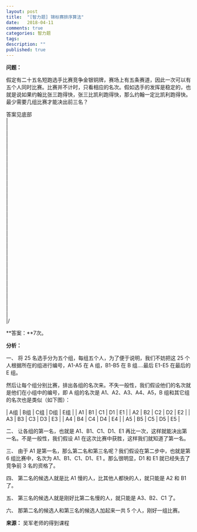 ```yaml
---
layout: post
title:  "[智力题] 锦标赛排序算法"
date:   2018-04-11
comments: true
categories: 智力题
tags: 
description: ""
published: true
---
```


**问题：**

假定有二十五名短跑选手比赛竞争金银铜牌，赛场上有五条赛道，因此一次可以有五个人同时比赛。比赛并不计时，只看相应的名次。假如选手的发挥是稳定的，也就是说如果约翰比张三跑得快，张三比凯利跑得快，那么约翰一定比凯利跑得快。最少需要几组比赛才能决出前三名？

答案见底部 <br />
| <br />
| <br />
| <br />
| <br />
| <br />
| <br />
| <br />
| <br />
| <br />
| <br />
| <br />
| <br />
| <br />
| <br />
| <br />
| <br />
| <br />
| <br />
| <br />
| <br />
| <br />
| <br />
| <br />
| <br />
| <br />
| <br />
| <br />
| <br />
| <br />
| <br />
| <br />
| <br />
|/ <br />

**答案：**7次。

**分析：**

一、 将 25 名选手分为五个组，每组五个人，为了便于说明，我们不妨把这 25 个人根据所在的组进行编号，A1-A5 在 A 组，B1-B5 在 B 组....最后 E1-E5 在最后的 E 组。

然后让每个组分别比赛，排出各组的名次来。不失一般性，我们假设他们的名次就是他们在小组中的编号，即 A 组的名次是 A1、A2、A3、A4、A5，B 组和其它组的名次也是类似（如下图）：

| A组 | B组 | C组 | D组 | E组 |
| A1  | B1  | C1  | D1  | E1  |
| A2  | B2  | C2  | D2  | E2  |
| A3  | B3  | C3  | D3  | E3  |
| A4  | B4  | C4  | D4  | E4  |
| A5  | B5  | C5  | D5  | E5  |

二、 让各组的第一名，也就是 A1、B1、C1、D1、E1 再比一次，这样就能决出第一名。不是一般性，我们假设 A1 在这次比赛中获胜，这样我们就知道了第一名。

三、 由于 A1 是第一名，那么第二名和第三名呢？我们假设在第二步中，也就是第 6 组比赛中，名次为 A1、B1、C1、D1、E1 。那么很明显，D1 和 E1 就已经失去了竞争前 3 名的资格了。

四、 第二名的候选人就是比 A1 慢的人，比其他人都快的人，就只能是 A2 和 B1 了。

五、 第三名的候选人就是刚好比第二名慢的人，就只能是 A3、B2、C1 了。

六、 那第二名的候选人和第三名的候选人加起来一共 5 个人，刚好一组比赛。

**来源：** 吴军老师的得到课程